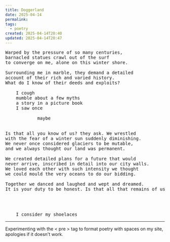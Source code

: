 ```yaml
---
title: Doggerland
date: 2025-04-14
permalink: 
tags:
  - poetry
created: 2025-04-14T20:40
updated: 2025-04-14T20:47
---
```


<pre>Warped by the pressure of so many centuries,
barnacled statues crawl out of the surf
to converge on me, alone on this winter shore.

Surrounding me in marble, they demand a detailed
account of their rich and varied history.
What do I know of their deeds and exploits?

 	I cough
 	mumble about a few myths
 	a story in a picture book
 	I saw once
 	
			maybe	
	

Is that all you know of us? they ask. We wrestled
with the fear of a winter sun suddenly diminishing.
We never once considered glaciers to be mutable,
and we always thought our land was permanent.

We created detailed plans for a future that would
never arrive, inscribed in detail into our city walls.
We loved each other with such intensity we thought
we could mould the very oceans to do our bidding.

Together we danced and laughed and wept and dreamed.
It is your duty to be honest. Is that all that remains of ​​us?




 	I consider my shoelaces
</pre>

---
Experimenting with the < pre > tag to format poetry with spaces on my site, apologies if it doesn't work.